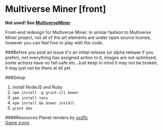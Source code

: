 Multiverse Miner [front]
=====================

**Not used! See [MultiverseMiner](http://github.com/MultiverseMiner/multiverseminer)**

Front-end redesign for Multiverse Miner. In similar fashion to Multiverse Miner project, not all of the art elements are under open source license, however you can feel free to play with the code.

###Before you post an issue
It's an initial release (or alpha release if you prefer), not everything has assigned action to it, images are not optimized, some actions have no fail-safe etc. Just keep in mind it may not be broken, it may just not be there at all yet.

###Setup
1. Install NodeJS and Ruby
2. `npm install -g grunt-cli bower`
3. `gem install sass`
4. `npm install && bower install`
5. `grunt dev`

####Resources
Planet renders by [ocd1c](http://ocd1c-stock.deviantart.com/)  
[Game icons](http://game-icons.net/)
